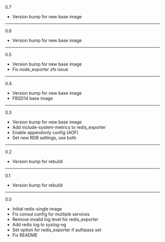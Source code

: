 0.7

* Version bump for new base image

---

0.6

* Version bump for new base image

---

0.5

* Version bump for new base image
* Fix node_exporter zfs issue

---

0.4

* Version bump for new base image
* FBSD14 base image

---

0.3

* Version bump for new base image
* Add include-system-metrics to redis_exporter
* Enable appendonly config (AOF)
* Set new RDB settings, use both

---

0.2

* Version bump for rebuild

---

0.1

* Version bump for rebuild

---

0.0

* Initial redis-single image
* Fix consul config for multiple services
* Remove invalid log level for redis_exporter
* Add redis log to syslog-ng
* Set option for redis_exporter if authpass set
* Fix README